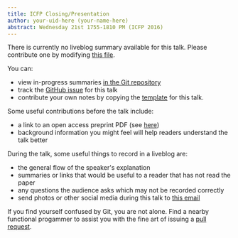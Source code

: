 ```yaml
---
title: ICFP Closing/Presentation
author: your-uid-here (your-name-here)
abstract: Wednesday 21st 1755-1810 PM (ICFP 2016)
---
```


There is currently no liveblog summary available for this talk. Please contribute one by modifying [this file](https://github.com/ocamllabs/icfp2016-blog/blob/master/ICFP/icfp-closingpresentation.md).

You can:
* view in-progress summaries [in the Git repository](https://github.com/ocamllabs/icfp2016-blog/tree/master/ICFP/icfp-closingpresentation/)
* track the [GitHub issue](https://github.com/ocamllabs/icfp2016-blog/issues/88) for this talk
* contribute your own notes by copying the [template](icfp-closingpresentation/template.md) for this talk.

Some useful contributions before the talk include:
* a link to an open access preprint PDF (see [here](https://github.com/gasche/icfp2016-papers))
* background information you might feel will help readers understand the talk better

During the talk, some useful things to record in a liveblog are:
* the general flow of the speaker's explanation
* summaries or links that would be useful to a reader that has not read the paper
* any questions the audience asks which may not be recorded correctly
* send photos or other social media during this talk to [this email](mailto:icfp16.photos@gmail.com?subject=ICFP:icfp-closingpresentation)

If you find yourself confused by Git, you are not alone. Find a nearby functional progammer
to assist you with the fine art of issuing a [pull request](https://help.github.com/articles/about-pull-requests/).

